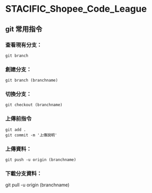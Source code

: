 # STACIFIC_Shopee_Code_League


## git 常用指令
### 查看現有分支：

```
git branch
```

### 創建分支：

```
git branch (branchname)
```

### 切換分支：

```
git checkout (branchname)
```
### 上傳前指令
```
git add .
git commit -m '上傳說明'
```

### 上傳資料：

```
git push -u origin (branchname)
```

### 下載分支資料：
git pull -u origin (branchname)

